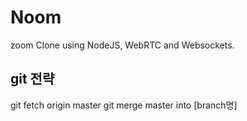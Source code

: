 # Noom


zoom Clone using NodeJS, WebRTC and Websockets.

## git 전략
git fetch origin master
git merge master into [branch명]